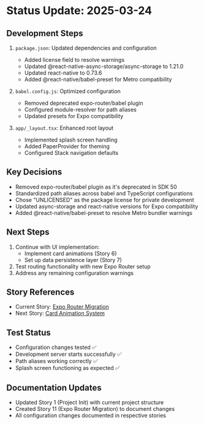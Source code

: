 # Status Update: 2025-03-24

## Development Steps

1. `package.json`: Updated dependencies and configuration

   - Added license field to resolve warnings
   - Updated @react-native-async-storage/async-storage to 1.21.0
   - Updated react-native to 0.73.6
   - Added @react-native/babel-preset for Metro compatibility

2. `babel.config.js`: Optimized configuration

   - Removed deprecated expo-router/babel plugin
   - Configured module-resolver for path aliases
   - Updated presets for Expo compatibility

3. `app/_layout.tsx`: Enhanced root layout
   - Implemented splash screen handling
   - Added PaperProvider for theming
   - Configured Stack navigation defaults

## Key Decisions

- Removed expo-router/babel plugin as it's deprecated in SDK 50
- Standardized path aliases across babel and TypeScript configurations
- Chose "UNLICENSED" as the package license for private development
- Updated async-storage and react-native versions for Expo compatibility
- Added @react-native/babel-preset to resolve Metro bundler warnings

## Next Steps

1. Continue with UI implementation:
   - Implement card animations (Story 6)
   - Set up data persistence layer (Story 7)
2. Test routing functionality with new Expo Router setup
3. Address any remaining configuration warnings

## Story References

- Current Story: [Expo Router Migration](../stories/story-11-expo-router-migration.story.md)
- Next Story: [Card Animation System](../stories/story-6-card-animation-system.story.md)

## Test Status

- Configuration changes tested ✅
- Development server starts successfully ✅
- Path aliases working correctly ✅
- Splash screen functioning as expected ✅

## Documentation Updates

- Updated Story 1 (Project Init) with current project structure
- Created Story 11 (Expo Router Migration) to document changes
- All configuration changes documented in respective stories
